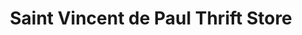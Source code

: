 ---
title: "Saint Vincent de Paul Thrift Store"
url: /cape-coral/saint-vincent-de-paul-thrift-store/
shop: Gebrauchtwaren
---
